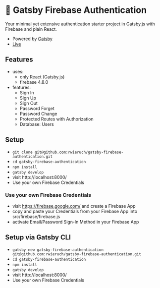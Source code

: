 # 🐣 Gatsby Firebase Authentication

Your minimal yet extensive authentication starter project in Gatsby.js with Firebase and plain React.

* Powered by [Gatsby](https://github.com/gatsbyjs/gatsby)
* [Live](https://react-firebase-authentication.wieruch.com/)

## Features

* uses:
  * only React (Gatsby.js)
  * firebase 4.8.0
* features:
  * Sign In
  * Sign Up
  * Sign Out
  * Password Forget
  * Password Change
  * Protected Routes with Authorization
  * Database: Users

## Setup

* `git clone git@github.com:rwieruch/gatsby-firebase-authentication.git`
* `cd gatsby-firebase-authentication`
* `npm install`
* `gatsby develop`
* visit http://localhost:8000/
* Use your own Firebase Credentials

### Use your own Firebase Credentials

* visit https://firebase.google.com/ and create a Firebase App
* copy and paste your Credentials from your Firebase App into src/firebase/firebase.js
* activate Email/Password Sign-In Method in your Firebase App

## Setup via Gatsby CLI

* `gatsby new gatsby-firebase-authentication git@github.com:rwieruch/gatsby-firebase-authentication.git`
* `cd gatsby-firebase-authentication`
* `npm install`
* `gatsby develop`
* visit http://localhost:8000/
* Use your own Firebase Credentials